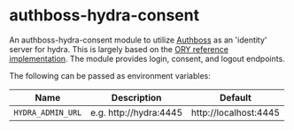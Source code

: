 # authboss-hydra-consent
An authboss-hydra-consent module to utilize [Authboss](https://github.com/volatiletech/authboss)  as an 'identity' server for hydra. This is largely based on the [ORY reference implementation](https://github.com/ory/hydra-login-consent-node). The module provides login, consent, and logout endpoints.

The following can be passed as environment variables:

| Name              | Description            | Default               |
|-------------------|------------------------|-----------------------|
| `HYDRA_ADMIN_URL` | e.g. http://hydra:4445 | http://localhost:4445 |
